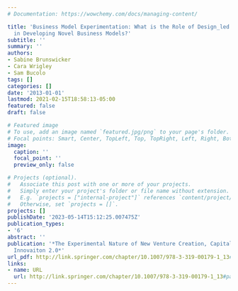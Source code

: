 ```yaml
---
# Documentation: https://wowchemy.com/docs/managing-content/

title: 'Business Model Experimentation: What is the Role of Design_led Prototyping
  in Developing Novel Business Models?'
subtitle: ''
summary: ''
authors:
- Sabine Brunswicker
- Cara Wrigley
- Sam Bucolo
tags: []
categories: []
date: '2013-01-01'
lastmod: 2021-02-15T18:58:13-05:00
featured: false
draft: false

# Featured image
# To use, add an image named `featured.jpg/png` to your page's folder.
# Focal points: Smart, Center, TopLeft, Top, TopRight, Left, Right, BottomLeft, Bottom, BottomRight.
image:
  caption: ''
  focal_point: ''
  preview_only: false

# Projects (optional).
#   Associate this post with one or more of your projects.
#   Simply enter your project's folder or file name without extension.
#   E.g. `projects = ["internal-project"]` references `content/project/deep-learning/index.md`.
#   Otherwise, set `projects = []`.
projects: []
publishDate: '2023-05-14T15:12:25.007475Z'
publication_types:
- '6'
abstract: ''
publication: '*The Experimental Nature of New Venture Creation, Capitalizing on Open
  Innovaiton 2.0*'
url_pdf: http://link.springer.com/chapter/10.1007/978-3-319-00179-1_13#page-1
links:
- name: URL
  url: http://link.springer.com/chapter/10.1007/978-3-319-00179-1_13#page-1
---
```


